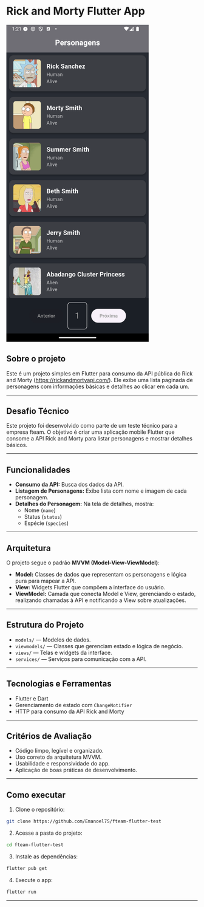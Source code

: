 
# Rick and Morty Flutter App
<img src="docs/images/Screenshot.png" alt="Listagem de personagens" width="375" />

## Sobre o projeto

Este é um projeto simples em Flutter para consumo da API pública do Rick and Morty (https://rickandmortyapi.com/). Ele exibe uma lista paginada de personagens com informações básicas e detalhes ao clicar em cada um.

---

## Desafio Técnico

Este projeto foi desenvolvido como parte de um teste técnico para a empresa fteam. 
O objetivo é criar uma aplicação mobile Flutter que consome a API Rick and Morty para listar personagens e mostrar detalhes básicos.

---

## Funcionalidades

- **Consumo da API:** Busca dos dados da API.  
- **Listagem de Personagens:** Exibe lista com nome e imagem de cada personagem.  
- **Detalhes do Personagem:** Na tela de detalhes, mostra:  
  - Nome (`name`)  
  - Status (`status`)  
  - Espécie (`species`)

---

## Arquitetura

O projeto segue o padrão **MVVM (Model-View-ViewModel)**:

- **Model:** Classes de dados que representam os personagens e lógica pura para mapear a API.  
- **View:** Widgets Flutter que compõem a interface do usuário.  
- **ViewModel:** Camada que conecta Model e View, gerenciando o estado, realizando chamadas à API e notificando a View sobre atualizações.

---

## Estrutura do Projeto

- `models/` — Modelos de dados.  
- `viewmodels/` — Classes que gerenciam estado e lógica de negócio.  
- `views/` — Telas e widgets da interface.  
- `services/` — Serviços para comunicação com a API.

---

## Tecnologias e Ferramentas

- Flutter e Dart  
- Gerenciamento de estado com `ChangeNotifier`  
- HTTP para consumo da API Rick and Morty

---

## Critérios de Avaliação

- Código limpo, legível e organizado.  
- Uso correto da arquitetura MVVM.  
- Usabilidade e responsividade do app.  
- Aplicação de boas práticas de desenvolvimento.

---

## Como executar

1. Clone o repositório:  
```bash
git clone https://github.com/Emanoel7S/fteam-flutter-test
```

2. Acesse a pasta do projeto:  
```bash
cd fteam-flutter-test
```

3. Instale as dependências:  
```bash
flutter pub get
```

4. Execute o app:  
```bash
flutter run
```

---